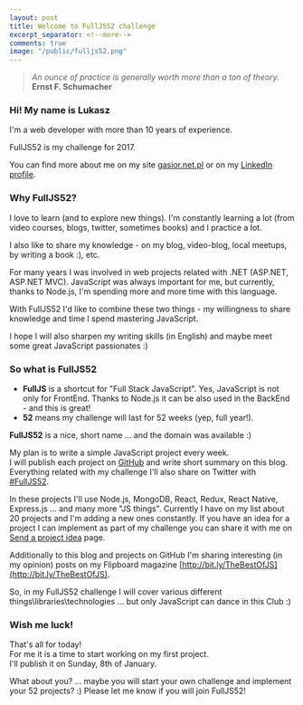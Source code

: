 ```yaml
---
layout: post
title: Welcome to FullJS52 challenge
excerpt_separator: <!--more-->
comments: true
image: "/public/fulljs52.png"
---
```


> *An ounce of practice is generally worth more than a ton of theory.*<br/>**Ernst F. Schumacher**

### Hi! My name is Lukasz
I'm a web developer with more than 10 years of experience.

FullJS52 is my challenge for 2017.

<!--more-->

You can find more about me on my site [gasior.net.pl](http://gasior.net.pl) or on my [LinkedIn profile](https://www.linkedin.com/in/lukaszgasior).

### Why FullJS52?

I love to learn (and to explore new things). I'm constantly learning a lot (from video courses, blogs, twitter, sometimes books) and I practice a lot.

I also like to share my knowledge - on my blog, video-blog, local meetups, by writing a book :), etc.

For many years I was involved in web projects related with .NET (ASP.NET, ASP.NET MVC). 
JavaScript was always important for me, but currently, thanks to Node.js, I'm spending more and more time with this language.

With FullJS52 I'd like to combine these two things - my willingness to share knowledge and time I spend mastering JavaScript.

I hope I will also sharpen my writing skills (in English) and maybe meet some great JavaScript passionates :)

### So what is FullJS52

* **FullJS** is a shortcut for "Full Stack JavaScript". Yes, JavaScript is not only for FrontEnd. Thanks to Node.js it can be also used in the BackEnd - and this is great!
* **52** means my challenge will last for 52 weeks (yep, full year!).

**FullJS52** is a nice, short name ... and the domain was available :)

My plan is to write a simple JavaScript project every week.<br/>
I will publish each project on [GitHub](https://github.com/FullJS52?tab=repositories) and write short summary on this blog.
Everything related with my challenge I'll also share on Twitter with [#FullJS52](https://twitter.com/search?q=FullJS52).

In these projects I'll use Node.js, MongoDB, React, Redux, React Native, Express.js ... and many more "JS things".
Currently I have on my list about 20 projects and I'm adding a new ones constantly. If you have an idea for a project I can implement as part of my challenge you can 
share it with me on [Send a project idea](/send-project/) page.

Additionally to this blog and projects on GitHub I'm sharing interesting (in my opinion) posts on my Flipboard magazine [http://bit.ly/TheBestOfJS](http://bit.ly/TheBestOfJS).

So, in my FullJS52 challenge I will cover various different things\libraries\technologies ... but only JavaScript can dance in this Club :)

### Wish me luck!

That's all for today!<br/>
For me it is a time to start working on my first project.<br/>
I'll publish it on Sunday, 8th of January.

What about you? ... maybe you will start your own challenge and implement your 52 projects? :) 
Please let me know if you will join FullJS52!